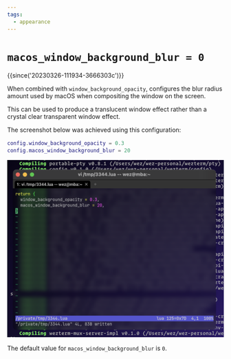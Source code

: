 ```yaml
---
tags:
  - appearance
---
```

# `macos_window_background_blur = 0`

{{since('20230326-111934-3666303c')}}

When combined with `window_background_opacity`, configures the blur radius
amount used by macOS when compositing the window on the screen.

This can be used to produce a translucent window effect rather than
a crystal clear transparent window effect.

The screenshot below was achieved using this configuration:

```lua
config.window_background_opacity = 0.3
config.macos_window_background_blur = 20
```

![Screenshot](../../../screenshots/wezterm-macos-background-blur.png)

The default value for `macos_window_background_blur` is `0`.
